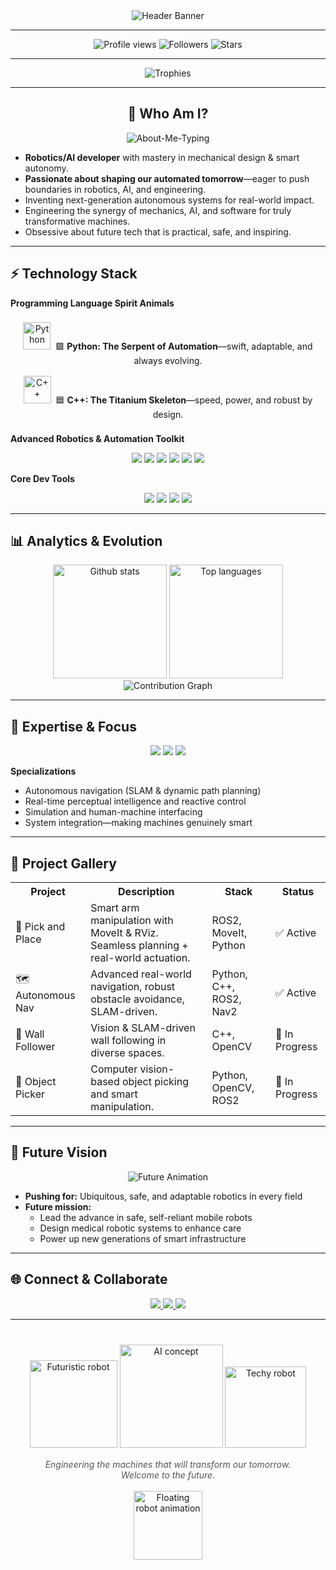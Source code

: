 <div align="center">

<img src="https://readme-typing-svg.herokuapp.com?font=Fira+Code&size=34&duration=3500&pause=700&color=09DAD3&vCenter=true&width=800&lines=Welcome+to+My+Robotics+Lab.;Hi%2C+I'm+Aung+Kaung+Myat+%F0%9F%96%A5%EF%B8%8F;Engineering+Autonomous+Futures;Blending+Hardware+with+AI+Brains" alt="Header Banner" />

</div>

---

<div align="center">
<img src="https://komarev.com/ghpvc/?username=AungKaung1928&color=3D9AFF&style=for-the-badge&label=PROFILE+VIEWS" alt="Profile views" />
<img src="https://img.shields.io/github/followers/AungKaung1928?label=Followers&style=social&color=3D9AFF" alt="Followers" />
<img src="https://img.shields.io/github/stars/AungKaung1928?label=Stars&style=social&color=3D9AFF" alt="Stars" />
</div>

---

<div align="center">
<img src="https://github-profile-trophy.vercel.app/?username=AungKaung1928&theme=onestar&no-frame=true&row=1&column=6&margin-w=15&margin-h=18&animation=scale" alt="Trophies"/>
</div>

---

<h2 align="center">👾 Who Am I?</h2>

<div align="center">
<img src="https://readme-typing-svg.herokuapp.com?font=Fira+Code&size=21&duration=3500&pause=950&color=32C3FF&center=true&vCenter=true&width=510&lines=Mechanical+Engineering+%7C+Robotics+%26+AI+Development;Passionate+about+shaping+Our+Automated+Tomorrow" alt="About-Me-Typing" />
</div>

- **Robotics/AI developer** with mastery in mechanical design & smart autonomy.  
- **Passionate about shaping our automated tomorrow**—eager to push boundaries in robotics, AI, and engineering.  
- Inventing next-generation autonomous systems for real-world impact.  
- Engineering the synergy of mechanics, AI, and software for truly transformative machines.  
- Obsessive about future tech that is practical, safe, and inspiring.  

---

## ⚡ Technology Stack

**Programming Language Spirit Animals**

<div align="center" style="padding:8px;">
  <img src="https://skillicons.dev/icons?i=python&theme=dark" width="44" alt="Python"/>&nbsp;
  <span>🟩 <b>Python: The Serpent of Automation</b>—swift, adaptable, and always evolving.</span>
</div>

<div align="center" style="padding:8px;">
  <img src="https://skillicons.dev/icons?i=cpp&theme=dark" width="44" alt="C++"/>&nbsp;
  <span>🟦 <b>C++: The Titanium Skeleton</b>—speed, power, and robust by design.</span>
</div>

**Advanced Robotics & Automation Toolkit**

<div align="center">
  <img src="https://img.shields.io/badge/ROS2-015C83?style=for-the-badge&logo=ROS&logoColor=white"/>
  <img src="https://img.shields.io/badge/SLAM-34B3F1?style=for-the-badge&logo=robot&logoColor=white"/>
  <img src="https://img.shields.io/badge/MoveIt-1C2D42?style=for-the-badge&logoColor=white"/>
  <img src="https://img.shields.io/badge/OpenCV-FABA2B?style=for-the-badge&logo=OpenCV&logoColor=black"/>
  <img src="https://img.shields.io/badge/RViz-32C3FF?style=for-the-badge"/>
  <img src="https://img.shields.io/badge/Gazebo-337AFF?style=for-the-badge&logo=ubuntu&logoColor=white"/>
</div>

**Core Dev Tools**

<div align="center">
  <img src="https://img.shields.io/badge/Python-1C2D42?style=for-the-badge&logo=python&logoColor=yellow"/>
  <img src="https://img.shields.io/badge/C%2B%2B-337AFF?style=for-the-badge&logo=c%2B%2B&logoColor=white"/>
  <img src="https://img.shields.io/badge/Linux-FFDF8E?style=for-the-badge&logo=linux&logoColor=black"/>
  <img src="https://img.shields.io/badge/Git-FF8182?style=for-the-badge&logo=git&logoColor=white"/>
</div>

---

## 📊 Analytics & Evolution

<div align="center" style="position:relative;">
  <img height="182em" src="https://github-readme-stats.vercel.app/api?username=AungKaung1928&show_icons=true&theme=blue-green&count_private=true&include_all_commits=true" alt="Github stats" />
  <img height="182em" src="https://github-readme-stats.vercel.app/api/top-langs/?username=AungKaung1928&layout=compact&theme=blue-green&langs_count=8" alt="Top languages" />
</div>

<div align="center">
  <img src="https://github-readme-activity-graph.vercel.app/graph?username=AungKaung1928&theme=react-dark&area=true&hide_border=true&radius=16" alt="Contribution Graph" />
</div>

---

## 🚀 Expertise & Focus

<div align="center">

<img src="https://img.shields.io/badge/Mobile%20Robotics-32C3FF?style=for-the-badge&logo=robot&logoColor=white" />
<img src="https://img.shields.io/badge/Computer%20Vision-1976D2?style=for-the-badge&logo=opencv&logoColor=white" />
<img src="https://img.shields.io/badge/Autonomous%20Systems-FABA2B?style=for-the-badge&logo=autonomous&logoColor=black" />

</div>

**Specializations**
- Autonomous navigation (SLAM & dynamic path planning)
- Real-time perceptual intelligence and reactive control
- Simulation and human-machine interfacing
- System integration—making machines genuinely smart

---

## 🤖 Project Gallery

<table align="center">
<tr>
<th>Project</th>
<th>Description</th>
<th>Stack</th>
<th>Status</th>
</tr>
<tr>
<td>🤖 Pick and Place</td>
<td>Smart arm manipulation with MoveIt &amp; RViz. Seamless planning + real-world actuation.</td>
<td>ROS2, MoveIt, Python</td>
<td>✅ Active</td>
</tr>
<tr>
<td>🗺️ Autonomous Nav</td>
<td>Advanced real-world navigation, robust obstacle avoidance, SLAM-driven.</td>
<td>Python, C++, ROS2, Nav2</td>
<td>✅ Active</td>
</tr>
<tr>
<td>🧱 Wall Follower</td>
<td>Vision &amp; SLAM-driven wall following in diverse spaces.</td>
<td>C++, OpenCV</td>
<td>🚧 In Progress</td>
</tr>
<tr>
<td>🎨 Object Picker</td>
<td>Computer vision-based object picking and smart manipulation.</td>
<td>Python, OpenCV, ROS2</td>
<td>🚧 In Progress</td>
</tr>
</table>

---

## 🌌 Future Vision

<div align="center">
  <img src="https://readme-typing-svg.herokuapp.com?font=Fira+Code&size=20&duration=2200&pause=550&color=1976D2&lines=🤖+Fully+Autonomous+Mobile+Robots;🏥+Empathetic+AI+Medical+Robots;🏭+Self-organizing+Smart+Industries" alt="Future Animation" />
</div>

- **Pushing for:** Ubiquitous, safe, and adaptable robotics in every field  
- **Future mission:**  
  - Lead the advance in safe, self-reliant mobile robots  
  - Design medical robotic systems to enhance care  
  - Power up new generations of smart infrastructure

---

## 🌐 Connect & Collaborate

<div align="center">

<a href="https://www.linkedin.com/in/aung-kaung-myat-30943a215/">
  <img src="https://img.shields.io/badge/LinkedIn-1976D2?style=for-the-badge&logo=linkedin&logoColor=white" />
</a>
<a href="https://github.com/AungKaung1928">
  <img src="https://img.shields.io/badge/GitHub-24292F?style=for-the-badge&logo=github&logoColor=white" />
</a>
<a href="mailto:aungkaungmyattt1928@gmail.com">
  <img src="https://img.shields.io/badge/Email-FABA2B?style=for-the-badge&logo=gmail&logoColor=black" />
</a>

</div>

---

<div align="center" style="margin-top:40px">

<img src="https://cdn.pixabay.com/photo/2017/08/30/07/52/robot-2699439_960_720.png" width="140" alt="Futuristic robot"/>
<img src="https://cdn.pixabay.com/photo/2019/03/31/19/25/artificial-intelligence-4099639_1280.jpg" width="165" alt="AI concept"/>
<img src="https://cdn.pixabay.com/photo/2017/01/31/13/14/robot-2027195_960_720.png" width="130" alt="Techy robot"/>

</div>

<div align="center" style="margin-top:15px; font-style: italic; color: #555;">
Engineering the machines that will transform our tomorrow.<br>
Welcome to the future.
</div>

<br>

<div align="center">
<img src="https://media.giphy.com/media/Ll22OhMLAlVDb8UQWe/giphy.gif" width="110" height="110" alt="Floating robot animation" />
</div>
